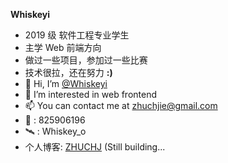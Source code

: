 **Whiskeyi**
- 2019 级 软件工程专业学生  
- 主学 Web 前端方向  
- 做过一些项目，参加过一些比赛  
- 技术很拉，还在努力  **:)**
- 👋 Hi, I’m [@Whiskeyi](https://github.com/Whiskeyi)
- 👀 I’m interested in web frontend
- 📫 You can contact me at [zhuchjie@gmail.com](mailto:zhuchjie@gmail.com)
- 🐧 : 825906196
- 🛰 : Whiskey_o
- 个人博客: [ZHUCHJ](https://zhuchj.com/) (Still building...
